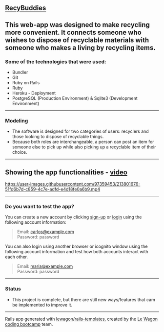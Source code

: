 [**RecyBuddies**](https://polar-meadow-21503.herokuapp.com/)
--
This web-app was designed to make recycling more convenient.
It connects someone who wishes to dispose of recyclable materials with someone who makes a living by recycling items.
--
### Some of the technologies that were used:
* Bundler
* Git
* Ruby on Rails
* Ruby
* Heroku - Deployment
* PostgreSQL (Production Environment) & Sqlite3 (Development Environment)
---
### Modeling
* The software is designed for two categories of users: recyclers and those looking to dispose of recyclable things.
* Because both roles are interchangeable, a person can post an item for someone else to pick up while also picking up a recyclable item of their choice.
---
## Showing the app functionalities - [video](https://www.loom.com/share/a07a0500c7e9403092cd41dc20787a55)



https://user-images.githubusercontent.com/97359453/213801676-51fd6b7d-c859-4c7e-adfd-e4d18fe0a6b9.mp4



---

### Do you want to test the app?
You can create a new account by clicking [sign-up](https://polar-meadow-21503.herokuapp.com/users/sign_up) or [login](https://polar-meadow-21503.herokuapp.com/users/sign_in) using the following account information:
> Email: carlos@example.com\
> Password: password

You can also login using another browser or icognito window using the following account information and test how both accounts interact with each other.
> Email: maria@example.com\
> Password: password
---
### Status
* This project is complete, but there are still new ways/features that cam be implemented to improve it.
---
Rails app generated with [lewagon/rails-templates](https://github.com/lewagon/rails-templates), created by the [Le Wagon coding bootcamp](https://www.lewagon.com) team.
